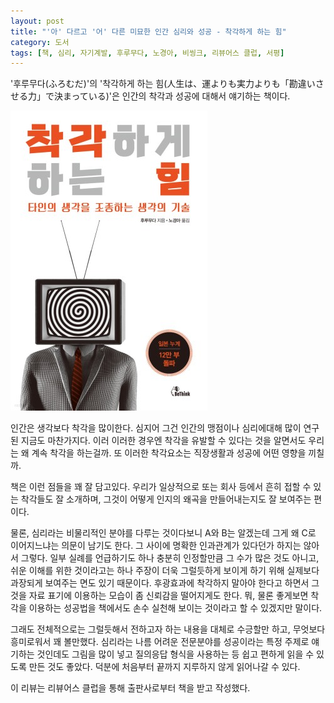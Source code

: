 ```yaml
---
layout: post
title: "'아' 다르고 '어' 다른 미묘한 인간 심리와 성공 - 착각하게 하는 힘"
category: 도서
tags: [책, 심리, 자기계발, 후루무다, 노경아, 비씽크, 리뷰어스 클럽, 서평]
---
```


'후루무다(ふろむだ)'의
'착각하게 하는 힘(人生は、運よりも実力よりも「勘違いさせる力」で決まっている)'은
인간의 착각과 성공에 대해서 얘기하는 책이다.

![표지](/images/jinsei-wa-un-yorimo-jitsuryoku-yorimo-kanchigai-saseru-chikara-de-kimatte-iru-book-h480.jpg)

인간은 생각보다 착각을 많이한다.
심지어 그건 인간의 맹점이나 심리에대해 많이 연구된 지금도 마찬가지다.
이러 이러한 경우엔 착각을 유발할 수 있다는 것을 알면서도 우리는 왜 계속 착각을 하는걸까.
또 이러한 착각요소는 직장생활과 성공에 어떤 영향을 끼칠까.

책은 이런 점들을 꽤 잘 담고있다.
우리가 일상적으로 또는 회사 등에서 흔히 접할 수 있는 착각들도 잘 소개하며,
그것이 어떻게 인지의 왜곡을 만들어내는지도 잘 보여주는 편이다.

물론, 심리라는 비물리적인 분야를 다루는 것이다보니
A와 B는 알겠는데 그게 왜 C로 이어지느냐는 의문이 남기도 한다.
그 사이에 명확한 인과관계가 있다던가 하지는 않아서 그렇다.
일부 실례를 언급하기도 하나 충분히 인정할만큼 그 수가 많은 것도 아니고,
쉬운 이해를 위한 것이라고는 하나 주장이 더욱 그럴듯하게 보이게 하기 위해 실제보다 과장되게 보여주는 면도 있기 때문이다.
후광효과에 착각하지 말아야 한다고 하면서 그것을 자료 표기에 이용하는 모습이 좀 신뢰감을 떨어지게도 한다.
뭐, 물론 좋게보면 착각을 이용하는 성공법을 책에서도 손수 실천해 보이는 것이라고 할 수 있겠지만 말이다.

그래도 전체적으로는 그럴듯해서 전하고자 하는 내용을 대체로 수긍할만 하고,
무엇보다 흥미로워서 꽤 볼만했다.
심리라는 나름 어려운 전문분야를 성공이라는 특정 주제로 얘기하는 것인데도
그림을 많이 넣고 질의응답 형식을 사용하는 등
쉽고 편하게 읽을 수 있도록 만든 것도 좋았다.
덕분에 처음부터 끝까지 지루하지 않게 읽어나갈 수 있다.



<div class="im im-info">
이 리뷰는 리뷰어스 클럽을 통해 출판사로부터 책을 받고 작성했다.
</div>
